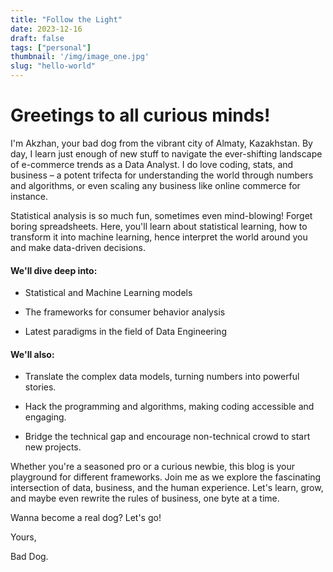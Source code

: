 ```yaml
---
title: "Follow the Light"
date: 2023-12-16
draft: false
tags: ["personal"]
thumbnail: '/img/image_one.jpg'
slug: "hello-world"
---
```

  
# **Greetings to all curious minds!**

I'm Akzhan, your bad dog from the vibrant city of Almaty, Kazakhstan. By day, I learn just enough of new stuff to navigate the ever-shifting landscape of e-commerce trends as a Data Analyst. I do love coding, stats, and business – a potent trifecta for understanding the world through numbers and algorithms, or even scaling any business like online commerce for instance.

Statistical analysis is so much fun, sometimes even mind-blowing! Forget boring spreadsheets. Here, you'll learn about statistical learning, how to transform it into machine learning, hence interpret the world around you and make data-driven decisions.

#### **We'll dive deep into:**

- Statistical and Machine Learning models  
  
- The frameworks for consumer behavior analysis  
  
- Latest paradigms in the field of Data Engineering  
  

#### **We'll also:**

- Translate the complex data models, turning numbers into powerful stories.  
  
- Hack the programming and algorithms, making coding accessible and engaging.  
  
- Bridge the technical gap and encourage non-technical crowd to start new projects.  
  

Whether you're a seasoned pro or a curious newbie, this blog is your playground for different frameworks. Join me as we explore the fascinating intersection of data, business, and the human experience. Let's learn, grow, and maybe even rewrite the rules of business, one byte at a time.

Wanna become a real dog? Let's go!

Yours,  

Bad Dog.